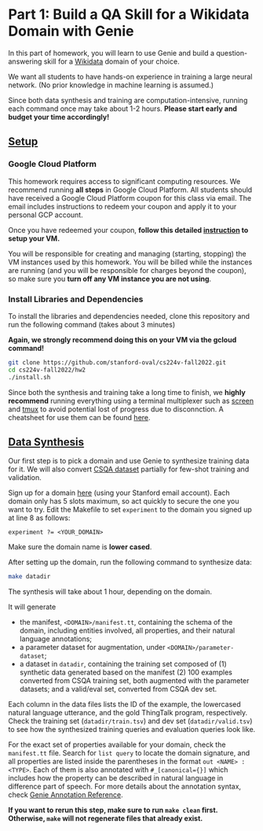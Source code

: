 # Part 1: Build a QA Skill for a Wikidata Domain with Genie

In this part of homework, you will learn to use Genie and build a question-answering skill for a [Wikidata](https://www.wikidata.org) domain of your choice. 

We want all students to have hands-on experience in training a large neural network.  (No prior knowledge in machine learning is assumed.)  

Since both data synthesis and training are computation-intensive, running each command once may take about 1-2 hours.
**Please start early and budget your time accordingly!**

## <ins>Setup</ins>

### Google Cloud Platform

This homework requires access to significant computing resources. We recommend running **all steps** in Google Cloud Platform. All students should have received a Google Cloud Platform coupon for this class via email. The email includes instructions to redeem your coupon and apply it to your personal GCP account.

Once you have redeemed your coupon, **follow this detailed [instruction](./instructions/google-cloud.md) to setup your VM.**

You will be responsible for creating and managing (starting, stopping) the VM instances used by this homework. You will be billed while the instances are running (and you will be responsible for charges beyond the coupon), so make sure you **turn off any VM instance you are not using**.

### Install Libraries and Dependencies
To install the libraries and dependencies needed, clone this repository and run the following command (takes about 3 minutes)

**Again, we strongly recommend doing this on your VM via the gcloud command!**

```bash
git clone https://github.com/stanford-oval/cs224v-fall2022.git
cd cs224v-fall2022/hw2
./install.sh
```

Since both the synthesis and training take a long time to finish, we **highly recommend** running everything using a terminal multiplexer such as [screen](https://www.gnu.org/software/screen/) and [tmux](https://github.com/tmux/tmux/wiki) to avoid potential lost of progress due to disconnction. A cheatsheet for use them can be found [here](./instructions/multiplexers.md). 

## <ins>Data Synthesis</ins>
Our first step is to pick a domain and use Genie to synthesize training data for it.
We will also convert [CSQA dataset](https://amritasaha1812.github.io/CSQA/) partially for few-shot training and validation.

Sign up for a domain [here](https://docs.google.com/spreadsheets/d/1lZ_3EGYKPKvCtNV9kYschN7cnlKt03az9k3zSASa9tw/edit?usp=sharing) (using your Stanford email account). Each domain only has 5 slots maximum, so act quickly to secure the one you want to try. Edit the Makefile to set `experiment` to the domain you signed up at line 8 as follows:
```make
experiment ?= <YOUR_DOMAIN>
```
Make sure the domain name is **lower cased**. 

After setting up the domain, run the following command to synthesize data:
```bash
make datadir 
```
The synthesis will take about 1 hour, depending on the domain. 

It will generate 
- the manifest, `<DOMAIN>/manifest.tt`, containing the schema of the domain, including entities involved, all properties, and their natural language annotations; 
- a parameter dataset for augmentation, under `<DOMAIN>/parameter-dataset`; 
- a dataset in `datadir`, containing the training set composed of (1) synthetic data generated based on the manifest (2) 100 examples converted from CSQA training set, both augmented with the parameter datasets; and a valid/eval set, converted from CSQA dev set.

Each column in the data files lists the ID of the example, the lowercased natural language utterance, and the gold ThingTalk program, respectively.
Check the training set (`datadir/train.tsv`) and dev set (`datadir/valid.tsv`) to see how the synthesized training queries and evaluation queries look like.

For the exact set of properties available for your domain, check the `manifest.tt` file. Search for `list query` to locate the domain signature, and all properties are listed inside the parentheses in the format `out <NAME> : <TYPE>`. Each of them is also annotated with `#_[canonical={}]` which includes how the property can be described in natural language in difference part of speech. For more details about the annotation syntax, check [Genie Annotation Reference](https://wiki.almond.stanford.edu/genie/annotations).

**If you want to rerun this step, make sure to run `make clean` first. Otherwise, `make` will not regenerate files that already exist.**